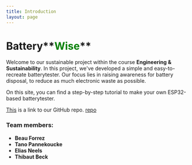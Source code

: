 ```yaml
---
title: Introduction
layout: page
---
```


# Battery**<span style="color:green;">Wise</span>**

Welcome to our sustainable project within the course **Engineering & Sustainability**. In this project, we've developed a simple and easy-to-recreate batterytester. Our focus lies in raising awareness for battery disposal, to reduce as much electronic waste as possible.

On this site, you can find a step-by-step tutorial to make your own ESP32-based batterytester.

[This](https://github.com/BatteryWise/batterywise/tree/main) is a link to our GitHub repo. [repo](https://github.com/BatteryWise/batterywise/tree/main)

### Team members:
- **Beau Forrez**
- **Tano Pannekoucke**
- **Elias Neels**
- **Thibaut Beck**
